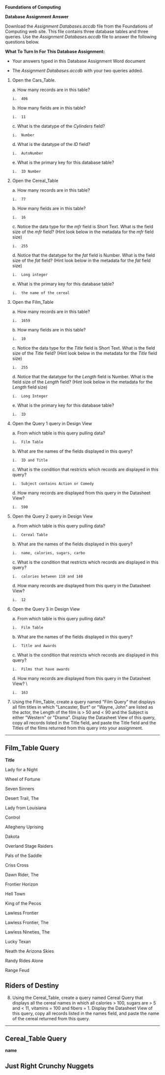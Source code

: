 **Foundations of Computing**

**Database Assignment Answer**

Download the *Assignment Databases.accdb* file from the Foundations of Computing web site. This file contains three database tables and three queries. Use the *Assignment Databases.accdb* file to answer the following questions below.

**What To Turn In For This Database Assignment:**

-   Your answers typed in this Database Assignment Word document

-   The *Assignment Databases.accdb* with your two queries added.

1.  Open the Cars_Table.

    a.  How many records are in this table?

        i.  406

    b.  How many fields are in this table?

        i.  11

    c.  What is the datatype of the *Cylinders* field?

        i.  Number

    d.  What is the datatype of the *ID* field?

        i.  AutoNumber

    e.  What is the primary key for this database table?

        i.  ID Number

2.  Open the Cereal_Table

    a.  How many records are in this table?

        i.  77

    b.  How many fields are in this table?

        i.  16

    c.  Notice the data type for the *mfr* field is Short Text. What is the field size of the *mfr* field? (Hint look below in the metadata for the *mfr* field size)

        i.  255

    d.  Notice that the datatype for the *fat* field is Number. What is the field size of the *fat* field? (Hint look below in the metadata for the *fat* field size)

        i.  Long integer

    e.  What is the primary key for this database table?

        i.  the name of the cereal

3.  Open the Film_Table

    a.  How many records are in this table?

        i.  1659

    b.  How many fields are in this table?

        i.  10

    c.  Notice the data type for the *Title* field is Short Text. What is the field size of the *Title* field? (Hint look below in the metadata for the *Title* field size)

        i.  255

    d.  Notice that the datatype for the *Length* field is Number. What is the field size of the *Length* field? (Hint look below in the metadata for the *Length* field size)

        i.  Long Integer

    e.  What is the primary key for this database table?

        i.  ID

4.  Open the Query 1 query in Design View

    a.  From which table is this query pulling data?

        i.  Film Table

    b.  What are the names of the fields displayed in this query?

        i.  ID and Title

    c.  What is the condition that restricts which records are displayed in this query?

        i.  Subject contains Action or Comedy

    d.  How many records are displayed from this query in the Datasheet View?

        i.  590

5.  Open the Query 2 query in Design View

    a.  From which table is this query pulling data?

        i.  Cereal Table

    b.  What are the names of the fields displayed in this query?

        i.  name, calories, sugars, carbo

    c.  What is the condition that restricts which records are displayed in this query?

        i.  calories between 110 and 140

    d.  How many records are displayed from this query in the Datasheet View?

        i.  12

6.  Open the Query 3 in Design View

    a.  From which table is this query pulling data?

        i.  Film Table

    b.  What are the names of the fields displayed in this query?

        i.  Title and Awards

    c.  What is the condition that restricts which records are displayed in this query?

        i.  Films that have awards

    d.  How many records are displayed from this query in the Datasheet View? \\

        i.  163

7.  Using the Film_Table, create a query named "Film Query" that displays all film titles in which "Lancaster, Burt" or "Wayne, John" are listed as the actor, the Length of the film is > 50 and \< 90 and the Subject is either "Western" or "Drama". Display the Datasheet View of this query, copy all records listed in the Title field, and paste the Title field and the Titles of the films returned from this query into your assignment.

  -----------------------------------------------------------------------
  **Film_Table Query**
  -----------------------------------------------------------------------
  **Title**

  Lady for a Night

  Wheel of Fortune

  Seven Sinners

  Desert Trail, The

  Lady from Louisiana

  Control

  Allegheny Uprising

  Dakota

  Overland Stage Raiders

  Pals of the Saddle

  Criss Cross

  Dawn Rider, The

  Frontier Horizon

  Hell Town

  King of the Pecos

  Lawless Frontier

  Lawless Frontier, The

  Lawless Nineties, The

  Lucky Texan

  Neath the Arizona Skies

  Randy Rides Alone

  Range Feud

  Riders of Destiny
  -----------------------------------------------------------------------

8.  Using the Cereal_Table, create a query named Cereal Query that displays all the cereal names in which all calories > 100, sugars are > 5 and \< 11, vitamins = 100 and fibers = 1. Display the Datasheet View of this query, copy all records listed in the names field, and paste the name of the cereal returned from this query.

  -----------------------------------------------------------------------
  **Cereal_Table Query**
  -----------------------------------------------------------------------
  **name**

  Just Right Crunchy Nuggets
  -----------------------------------------------------------------------
